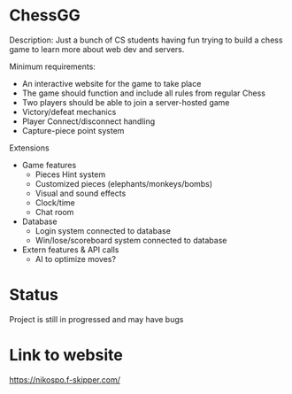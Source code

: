 # ChessGG
Description:
Just a bunch of CS students having fun trying to build a chess game 
to learn more about web dev and servers.

Minimum requirements:
- An interactive website for the game to take place
- The game should function and include all rules from regular Chess
- Two players should be able to join a server-hosted game
- Victory/defeat mechanics
- Player Connect/disconnect handling
- Capture-piece point system

Extensions
- Game features
  - Pieces Hint system
  - Customized pieces (elephants/monkeys/bombs)
  - Visual and sound effects
  - Clock/time
  - Chat room
- Database
  - Login system connected to database
  - Win/lose/scoreboard system connected to database
- Extern features & API calls
  - AI to optimize moves?

# Status
Project is still in progressed and may have bugs

# Link to website
https://nikospo.f-skipper.com/
